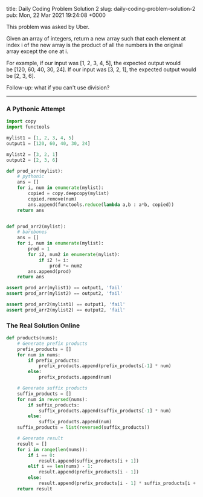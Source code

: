 title: Daily Coding Problem Solution 2
slug: daily-coding-problem-solution-2
pub: Mon, 22 Mar 2021 19:24:08 +0000

This problem was asked by Uber.

Given an array of integers, return a new array such that each element at index i of the new array is the product of all the numbers in the original array except the one at i.

For example, if our input was [1, 2, 3, 4, 5], the expected output would be [120, 60, 40, 30, 24]. If our input was [3, 2, 1], the expected output would be [2, 3, 6].

Follow-up: what if you can't use division?



---


### A Pythonic Attempt



```python
import copy
import functools

mylist1 = [1, 2, 3, 4, 5]
output1 = [120, 60, 40, 30, 24]

mylist2 = [3, 2, 1]
output2 = [2, 3, 6]

def prod_arr(mylist):
    # pythonic
    ans = []
    for i, num in enumerate(mylist):
        copied = copy.deepcopy(mylist)
        copied.remove(num)
        ans.append(functools.reduce(lambda a,b : a*b, copied))
    return ans


def prod_arr2(mylist):
    # barebones
    ans = []
    for i, num in enumerate(mylist):
        prod = 1
        for i2, num2 in enumerate(mylist):
            if i2 != i:
                prod *= num2
        ans.append(prod)
    return ans

assert prod_arr(mylist1) == output1, 'fail'
assert prod_arr(mylist2) == output2, 'fail'

assert prod_arr2(mylist1) == output1, 'fail'
assert prod_arr2(mylist2) == output2, 'fail'

```

### The Real Solution Online



```python
def products(nums):
    # Generate prefix products
    prefix_products = []
    for num in nums:
        if prefix_products:
            prefix_products.append(prefix_products[-1] * num)
        else:
            prefix_products.append(num)

    # Generate suffix products
    suffix_products = []
    for num in reversed(nums):
        if suffix_products:
            suffix_products.append(suffix_products[-1] * num)
        else:
            suffix_products.append(num)
    suffix_products = list(reversed(suffix_products))

    # Generate result
    result = []
    for i in range(len(nums)):
        if i == 0:
            result.append(suffix_products[i + 1])
        elif i == len(nums) - 1:
            result.append(prefix_products[i - 1])
        else:
            result.append(prefix_products[i - 1] * suffix_products[i + 1])
    return result

```

